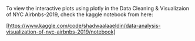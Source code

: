 To view the interactive plots using plotly in the Data Cleaning & Visualizaion of NYC Airbnbs-2019, check the kaggle notebook from here:

[https://www.kaggle.com/code/shadwaalaaeldin/data-analysis-visualization-of-nyc-airbnbs-2019/notebook]
